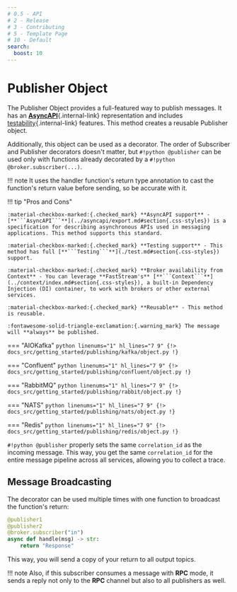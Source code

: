 ```yaml
---
# 0.5 - API
# 2 - Release
# 3 - Contributing
# 5 - Template Page
# 10 - Default
search:
  boost: 10
---
```


# Publisher Object

The Publisher Object provides a full-featured way to publish messages. It has an [**AsyncAPI**](../asyncapi/custom.md){.internal-link} representation and includes [testability](./test.md){.internal-link} features. This method creates a reusable Publisher object.

Additionally, this object can be used as a decorator. The order of Subscriber and Publisher decorators doesn't matter, but `#!python @publisher` can be used only with functions already decorated by a `#!python @broker.subscriber(...)`.

!!! note
    It uses the handler function's return type annotation to cast the function's return value before sending, so be accurate with it.

!!! tip "Pros and Cons"

    :material-checkbox-marked:{.checked_mark} **AsyncAPI support** - [**```AsyncAPI```**](../asyncapi/export.md#section{.css-styles}) is a specification for describing asynchronous APIs used in messaging applications. This method supports this standard.

    :material-checkbox-marked:{.checked_mark} **Testing support** - This method has full [**```Testing```**](./test.md#section{.css-styles}) support.

    :material-checkbox-marked:{.checked_mark} **Broker availability from Context** - You can leverage **FastStream's** [**```Context```**](../context/index.md#section{.css-styles}), a built-in Dependency Injection (DI) container, to work with brokers or other external services.

    :material-checkbox-marked:{.checked_mark} **Reusable** - This method is reusable.

    :fontawesome-solid-triangle-exclamation:{.warning_mark} The message will **always** be published.

=== "AIOKafka"
    ```python linenums="1" hl_lines="7 9"
    {!> docs_src/getting_started/publishing/kafka/object.py !}
    ```

=== "Confluent"
    ```python linenums="1" hl_lines="7 9"
    {!> docs_src/getting_started/publishing/confluent/object.py !}
    ```

=== "RabbitMQ"
    ```python linenums="1" hl_lines="7 9"
    {!> docs_src/getting_started/publishing/rabbit/object.py !}
    ```

=== "NATS"
    ```python linenums="1" hl_lines="7 9"
    {!> docs_src/getting_started/publishing/nats/object.py !}
    ```

=== "Redis"
    ```python linenums="1" hl_lines="7 9"
    {!> docs_src/getting_started/publishing/redis/object.py !}
    ```

`#!python @publisher` properly sets the same `correlation_id` as the incoming message. This way, you get the same `correlation_id` for the entire message pipeline across all services, allowing you to collect a trace.

## Message Broadcasting

The decorator can be used multiple times with one function to broadcast the function's return:

```python hl_lines="1-2"
@publisher1
@publisher2
@broker.subscriber("in")
async def handle(msg) -> str:
    return "Response"
```

This way, you will send a copy of your return to all output topics.

!!! note
    Also, if this subscriber consumes a message with **RPC** mode, it sends a reply not only to the **RPC** channel but also to all publishers as well.
